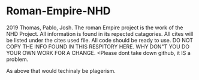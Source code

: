 # Roman-Empire-NHD
2019 Thomas, Pablo, Josh. The roman Empire project is the work of the NHD Project.
All information is found in its repected catagories. All cites will be listed under the cites used file.
All code should be ready to use. 
DO NOT COPY THE INFO FOUND IN THIS RESPITORY HERE. WHY DON"T YOU DO YOUR OWN WORK FOR A CHANGE. <Please dont take down github, it IS a problem. 

As above that would techinaly be plagerism.
